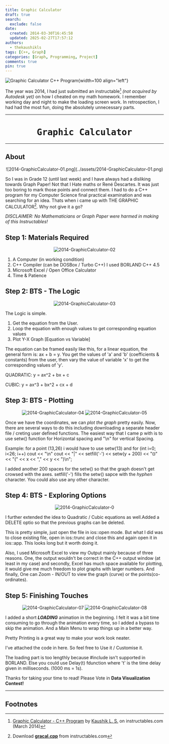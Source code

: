 ```yaml
---
title: Graphic Calculator
draft: true
search:
  exclude: false
date:
  created: 2014-03-30T16:45:58
  updated: 2025-02-27T17:57:12
authors:
  - thekaushikls
tags: [C++, Graph]
categories: [Graph, Programming, Project]
comments: true
pin: true
---
```

![Graphic Calculator C++ Program](../assets/2014-GraphicCalculator-02.png){width=100 align="left"}

The year was 2014, I had just submitted an instructable[^1] *(not acquired by Autodesk yet)* on how I cheated on my math homework. I remember working day and night to make the loading screen work. In retrospection, I had had the most fun, doing the absolutely unnecessary parts.
<!-- more -->

---
<center><h1><kbd> Graphic Calculator</kbd></h1></center>

---
## About

<center>
  ![2014-GraphicCalculator-01.png](../assets/2014-GraphicCalculator-01.png)
</center>

So I was in Grade 12 (until last week) and I have always had a disliking towards Graph Paper! Not that I Hate maths or René Descartes. It was just too boring to mark those points and connect them. I had to do a C++ program for my Computer Science final practical examination and was searching for an idea. Thats when i came up with THE GRAPHIC CALCULATOR[^2]. Why not give it a go?

*DISCLAIMER: No Mathematicians or Graph Paper were harmed in making of this Instructables!*

## Step 1: Materials Required

<center>
  
  ![2014-GraphicCalculator-02](../assets/2014-GraphicCalculator-02.png)

</center>

1. A Computer (in working condition)
2. C++ Compiler (can be DOSBox / Turbo C++) I used BORLAND C++ 4.5
3. Microsoft Excel / Open Office Calculator
4. Time & Patience

## Step 2: BTS - The Logic
<center>

  ![2014-GraphicCalculator-03](../assets/2014-GraphicCalculator-03.png)

</center>

The Logic is simple.

1. Get the equation from the User.
2. Loop the equation with enough values to get corresponding equation values
3. Plot Y-X Graph [Equation vs Variable]
   
The equation can be framed easily like this, for a linear equation, the general form is: ax + b = y. You get the values of 'a' and 'b' (coefficients & constants) from the user, then vary the value of variable 'x' to get the corresponding values of 'y'.

QUADRATIC: y = ax^2 + bx + c

CUBIC: y = ax^3 + bx^2 + cx + d

## Step 3: BTS - Plotting

<center>

  ![2014-GraphicCalculator-04](../assets/2014-GraphicCalculator-04.png)
  ![2014-GraphicCalculator-05](../assets/2014-GraphicCalculator-05.png)

</center>

Once we have the coordinates, we can *plot the graph* pretty easily. Now, there are several ways to do this including downloading a separate header file / creting user defined functions. The easiest way that I came p with is to use setw() function for Horizontal spacing and "\n" for vertical Spacing.

Example: for a point (13,26) i would have to use setw(13) and for (int i=0; i<26; i++) cout << "\n"
cout << "|" << setfill('-') << setw(y + 200) << "¤" << "(" << x << "," << y << ")\n";

I added another 200 spaces for the setw() so that the graph doesn't get crowsed with the axes.
setfill('-') fills the setw() sapce with the *hyphen* character. You could also use any other character.

## Step 4: BTS - Exploring Options

<center>

  ![2014-GraphicCalculator-0](../assets/2014-GraphicCalculator-06.png)

</center>

I further extended the idea to Quadratic / Cubic equations as well.Added a DELETE optio so that the previous graphs can be deleted.

This is pretty simple, just open the file in ios::open mode. But what I did was to close existing file, open in ios::trunc and close this and again open it in ios::app. This looks long but it worth doing it.

Also, I used Microsoft Excel to view my Output mainly because of three reasons. One, the output wouldn't be correct in the C++ output window (at least in my case) and secondly, Excel has much space available for plotting, it would give me much freedom to plot graphs with larger numbers. And finally, One can Zoom - IN/OUT to view the graph (curve) or the points(co-ordinates).

## Step 5: Finishing Touches

<center>

  ![2014-GraphicCalculator-07](../assets/2014-GraphicCalculator-07.png)
  ![2014-GraphicCalculator-08](../assets/2014-GraphicCalculator-08.png)

</center>

I added a short ***LOADING*** animation in the beginning. I felt it was a bit time consuming to go through the animation every time, so I added a bypass to skip the animation. And a Main Menu to wrap things up in a better way.

Pretty Printing is a great way to make your work look neater.

I've attached the code in here. So feel free to Use it / Customise it.

The loading part is too lengthly because #include isn't supported in BORLAND. Else you could use Delay(t) fdunction where 't' is the time delay given in milliseconds. (1000 ms = 1s).

Thanks for taking your time to read! Please Vote in **Data Visualization Contest!**

---

## Footnotes
[^1]: [Graphic Calculator - C++ Program](https://www.instructables.com/Graphic-Calculator-C-Program/) by [Kaushik L. S.](linkedin.com/in/thekaushikls) on instructables.com (March 2014)
[^2]: Download [**gracal.cpp**](https://content.instructables.com/FC3/1JPB/HT5CPVLB/FC31JPBHT5CPVLB.cpp) from instructables.com

